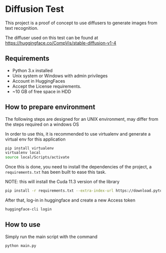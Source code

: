 # Diffusion Test

This project is a proof of concept to use diffusers to generate images from text recognition.

The diffuser used on this test can be found at https://huggingface.co/CompVis/stable-diffusion-v1-4

## Requirements

- Python 3.x installed
- Unix system or Windows with admin privileges
- Account in HuggingFaces
- Accept the License requirements.
- ~10 GB of free space in HDD

## How to prepare environment

The following steps are designed for an UNIX environment, may differ from the steps required on a windows OS

In order to use this, it is recommended to use virtualenv and generate a virtual env for this application

```bash
pip install virtualenv
virtualenv local 
source local/Scripts/activate
```

Once this is done, you need to install the dependencies of the project, a `requirements.txt` has been built to ease this task.

NOTE: this will install the Cuda 11.3 version of the library

```bash
pip install -r requirements.txt --extra-index-url https://download.pytorch.org/whl/cu113
```

After that, log-in in huggingface and create a new Access token

```bash 
huggingface-cli login
```

## How to use

Simply run the main script with the command

```bash
python main.py
```

